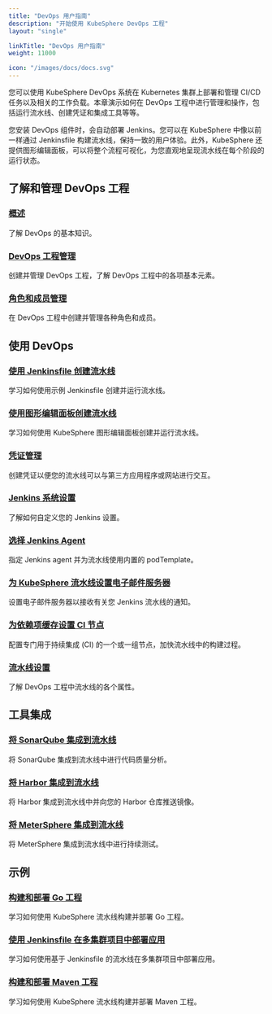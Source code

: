 ```yaml
---
title: "DevOps 用户指南"
description: "开始使用 KubeSphere DevOps 工程"
layout: "single"

linkTitle: "DevOps 用户指南"
weight: 11000

icon: "/images/docs/docs.svg"
---
```


您可以使用 KubeSphere DevOps 系统在 Kubernetes 集群上部署和管理 CI/CD 任务以及相关的工作负载。本章演示如何在 DevOps 工程中进行管理和操作，包括运行流水线、创建凭证和集成工具等等。

您安装 DevOps 组件时，会自动部署 Jenkins。您可以在 KubeSphere 中像以前一样通过 Jenkinsfile 构建流水线，保持一致的用户体验。此外，KubeSphere 还提供图形编辑面板，可以将整个流程可视化，为您直观地呈现流水线在每个阶段的运行状态。

## 了解和管理 DevOps 工程

### [概述](../devops-user-guide/understand-and-manage-devops-projects/overview/)

了解 DevOps 的基本知识。

### [DevOps 工程管理](../devops-user-guide/understand-and-manage-devops-projects/devops-project-management/)

创建并管理 DevOps 工程，了解 DevOps 工程中的各项基本元素。

### [角色和成员管理](../devops-user-guide/understand-and-manage-devops-projects/role-and-member-management/)

在 DevOps 工程中创建并管理各种角色和成员。

## 使用 DevOps

### [使用 Jenkinsfile 创建流水线](../devops-user-guide/how-to-use/create-a-pipeline-using-jenkinsfile/)

学习如何使用示例 Jenkinsfile 创建并运行流水线。

### [使用图形编辑面板创建流水线](../devops-user-guide/how-to-use/create-a-pipeline-using-graphical-editing-panel/)

学习如何使用 KubeSphere 图形编辑面板创建并运行流水线。

### [凭证管理](../devops-user-guide/how-to-use/credential-management/)

创建凭证以便您的流水线可以与第三方应用程序或网站进行交互。

### [Jenkins 系统设置](../devops-user-guide/how-to-use/jenkins-setting/)

了解如何自定义您的 Jenkins 设置。

### [选择 Jenkins Agent](../devops-user-guide/how-to-use/choose-jenkins-agent/)

指定 Jenkins agent 并为流水线使用内置的 podTemplate。

### [为 KubeSphere 流水线设置电子邮件服务器](../devops-user-guide/how-to-use/jenkins-email/)

设置电子邮件服务器以接收有关您 Jenkins 流水线的通知。

### [为依赖项缓存设置 CI 节点](../devops-user-guide/how-to-use/set-ci-node/)

配置专门用于持续集成 (CI) 的一个或一组节点，加快流水线中的构建过程。

### [流水线设置](../devops-user-guide/how-to-use/pipeline-settings/)

了解 DevOps 工程中流水线的各个属性。

## 工具集成

### [将 SonarQube 集成到流水线](../devops-user-guide/how-to-integrate/sonarqube/)

将 SonarQube 集成到流水线中进行代码质量分析。

### [将 Harbor 集成到流水线](../devops-user-guide/how-to-integrate/harbor/)

将 Harbor 集成到流水线中并向您的 Harbor 仓库推送镜像。

### [将 MeterSphere 集成到流水线](../devops-user-guide/how-to-integrate/integrate-metersphere/)

将 MeterSphere 集成到流水线中进行持续测试。

## 示例

### [构建和部署 Go 工程](../devops-user-guide/examples/go-project-pipeline/)

学习如何使用 KubeSphere 流水线构建并部署 Go 工程。

### [使用 Jenkinsfile 在多集群项目中部署应用](../devops-user-guide/examples/multi-cluster-project-example/)

学习如何使用基于 Jenkinsfile 的流水线在多集群项目中部署应用。

### [构建和部署 Maven 工程](../devops-user-guide/examples/a-maven-project/)

学习如何使用 KubeSphere 流水线构建并部署 Maven 工程。
